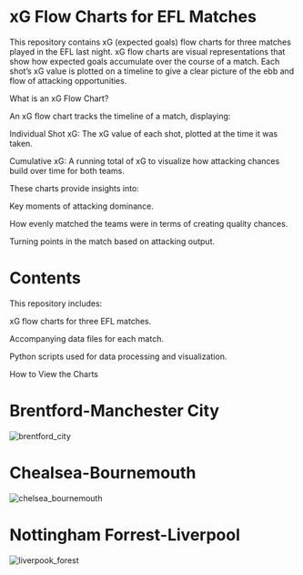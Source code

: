 # xG Flow Charts for EFL Matches

This repository contains xG (expected goals) flow charts for three matches played in the EFL last night. xG flow charts are visual representations that show how expected goals accumulate over the course of a match. Each shot’s xG value is plotted on a timeline to give a clear picture of the ebb and flow of attacking opportunities.

  What is an xG Flow Chart?

An xG flow chart tracks the timeline of a match, displaying:

Individual Shot xG: The xG value of each shot, plotted at the time it was taken.

Cumulative xG: A running total of xG to visualize how attacking chances build over time for both teams.

These charts provide insights into:

Key moments of attacking dominance.

How evenly matched the teams were in terms of creating quality chances.

Turning points in the match based on attacking output.

# Contents

This repository includes:

xG flow charts for three EFL matches.

Accompanying data files for each match.

Python scripts used for data processing and visualization.

  How to View the Charts

# Brentford-Manchester City

![brentford_city](https://github.com/user-attachments/assets/79e5081d-89af-47cb-a91a-93099c037778)


# Chealsea-Bournemouth

![chelsea_bournemouth](https://github.com/user-attachments/assets/59d95441-7684-4c2f-9ec0-ebf42301bebc)

# Nottingham Forrest-Liverpool

![liverpook_forest](https://github.com/user-attachments/assets/98ee3cb1-ef31-4d3e-bc24-dcaba14b83ad)
